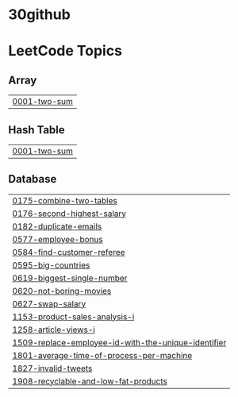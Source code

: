 # 30github
<!---LeetCode Topics Start-->
# LeetCode Topics
## Array
|  |
| ------- |
| [0001-two-sum](https://github.com/aalli-innaa/30github/tree/master/0001-two-sum) |
## Hash Table
|  |
| ------- |
| [0001-two-sum](https://github.com/aalli-innaa/30github/tree/master/0001-two-sum) |
## Database
|  |
| ------- |
| [0175-combine-two-tables](https://github.com/aalli-innaa/30github/tree/master/0175-combine-two-tables) |
| [0176-second-highest-salary](https://github.com/aalli-innaa/30github/tree/master/0176-second-highest-salary) |
| [0182-duplicate-emails](https://github.com/aalli-innaa/30github/tree/master/0182-duplicate-emails) |
| [0577-employee-bonus](https://github.com/aalli-innaa/30github/tree/master/0577-employee-bonus) |
| [0584-find-customer-referee](https://github.com/aalli-innaa/30github/tree/master/0584-find-customer-referee) |
| [0595-big-countries](https://github.com/aalli-innaa/30github/tree/master/0595-big-countries) |
| [0619-biggest-single-number](https://github.com/aalli-innaa/30github/tree/master/0619-biggest-single-number) |
| [0620-not-boring-movies](https://github.com/aalli-innaa/30github/tree/master/0620-not-boring-movies) |
| [0627-swap-salary](https://github.com/aalli-innaa/30github/tree/master/0627-swap-salary) |
| [1153-product-sales-analysis-i](https://github.com/aalli-innaa/30github/tree/master/1153-product-sales-analysis-i) |
| [1258-article-views-i](https://github.com/aalli-innaa/30github/tree/master/1258-article-views-i) |
| [1509-replace-employee-id-with-the-unique-identifier](https://github.com/aalli-innaa/30github/tree/master/1509-replace-employee-id-with-the-unique-identifier) |
| [1801-average-time-of-process-per-machine](https://github.com/aalli-innaa/30github/tree/master/1801-average-time-of-process-per-machine) |
| [1827-invalid-tweets](https://github.com/aalli-innaa/30github/tree/master/1827-invalid-tweets) |
| [1908-recyclable-and-low-fat-products](https://github.com/aalli-innaa/30github/tree/master/1908-recyclable-and-low-fat-products) |
<!---LeetCode Topics End-->
